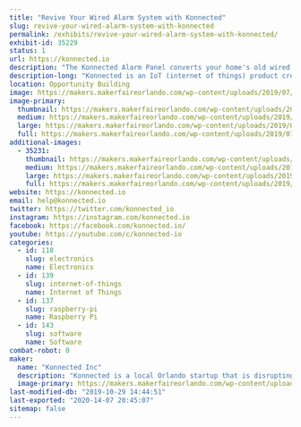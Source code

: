 ```yaml
---
title: "Revive Your Wired Alarm System with Konnected"
slug: revive-your-wired-alarm-system-with-konnected
permalink: /exhibits/revive-your-wired-alarm-system-with-konnected/
exhibit-id: 35229
status: 1
url: https://konnected.io
description: "The Konnected Alarm Panel converts your home's old wired alarm system into a smart home system, allowing you to monitor and control your home from anywhere without monthly fees! Stop by our exhibit to see Konnected in action with our mini model home, and take one home today to revive your wired alarm system."
description-long: "Konnected is an IoT (internet of things) product created by maker and automation enthusiast Nate Clark. After launching on Kickstarter in 2017, Konnected has transformed tens of thousands of wired alarm systems around the world into smart alarm systems. The Konnected Alarm Panel integrates with popular DIY home automation hubs including SmartThings, Home Assistant, Hubitat and OpenHAB -- allowing you to reuse all of the wired door, window, motion, and smoke detectors in your home and integrate them with hundreds of home automation products on the market today."
location: Opportunity Building
image: https://makers.makerfaireorlando.com/wp-content/uploads/2019/07/konnected-closeup-nate-1024x576.jpg
image-primary:
  thumbnail: https://makers.makerfaireorlando.com/wp-content/uploads/2019/07/konnected-closeup-nate-150x150.jpg
  medium: https://makers.makerfaireorlando.com/wp-content/uploads/2019/07/konnected-closeup-nate-300x169.jpg
  large: https://makers.makerfaireorlando.com/wp-content/uploads/2019/07/konnected-closeup-nate-1024x576.jpg
  full: https://makers.makerfaireorlando.com/wp-content/uploads/2019/07/konnected-closeup-nate.jpg
additional-images:
  - 35231:
    thumbnail: https://makers.makerfaireorlando.com/wp-content/uploads/2019/07/20190412_140901-150x150.jpg
    medium: https://makers.makerfaireorlando.com/wp-content/uploads/2019/07/20190412_140901-300x225.jpg
    large: https://makers.makerfaireorlando.com/wp-content/uploads/2019/07/20190412_140901-1024x768.jpg
    full: https://makers.makerfaireorlando.com/wp-content/uploads/2019/07/20190412_140901.jpg
website: https://konnected.io
email: help@konnected.io
twitter: https://twitter.com/konnected_io
instagram: https://instagram.com/konnected.io
facebook: https://facebook.com/konnected.io/
youtube: https://youtube.com/c/konnected-io
categories:
  - id: 118
    slug: electronics
    name: Electronics
  - id: 139
    slug: internet-of-things
    name: Internet of Things
  - id: 137
    slug: raspberry-pi
    name: Raspberry Pi
  - id: 143
    slug: software
    name: Software
combat-robot: 0
maker:
  name: "Konnected Inc"
  description: "Konnected is a local Orlando startup that is disrupting the home security space and putting homeowners back in control of their home alarm system. Our flagship product, the Konnected Alarm Panel, launched on Kickstarter in 2017 and has become a huge hit with DIY smart home enthusiasts. The Konnected Alarm Panel allows you to convert your home's old and outdated wired alarm system into a modern smart home alarm, integrating with popular home automation hubs like SmartThings and Home Assistant. "
  image-primary: https://makers.makerfaireorlando.com/wp-content/uploads/2019/07/konnected-logo-blue-1024x195.png
last-modified-db: "2019-10-29 14:44:51"
last-exported: "2020-14-07 20:45:07"
sitemap: false
---
```


